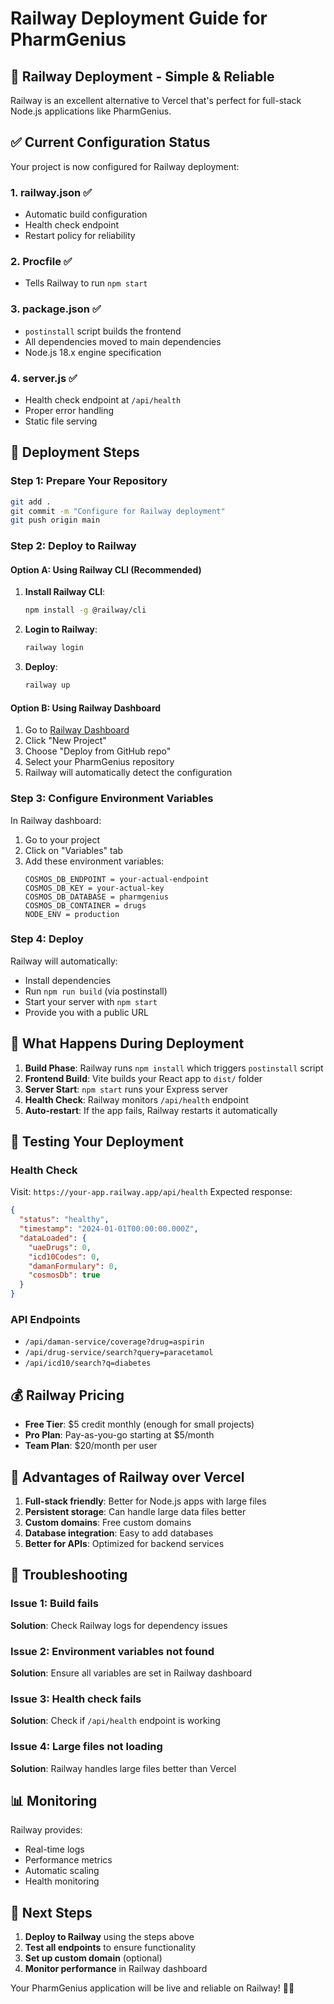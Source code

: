 # Railway Deployment Guide for PharmGenius

## 🚂 **Railway Deployment - Simple & Reliable**

Railway is an excellent alternative to Vercel that's perfect for full-stack Node.js applications like PharmGenius.

## ✅ **Current Configuration Status**

Your project is now configured for Railway deployment:

### 1. **railway.json** ✅
- Automatic build configuration
- Health check endpoint
- Restart policy for reliability

### 2. **Procfile** ✅
- Tells Railway to run `npm start`

### 3. **package.json** ✅
- `postinstall` script builds the frontend
- All dependencies moved to main dependencies
- Node.js 18.x engine specification

### 4. **server.js** ✅
- Health check endpoint at `/api/health`
- Proper error handling
- Static file serving

## 🚀 **Deployment Steps**

### Step 1: Prepare Your Repository
```bash
git add .
git commit -m "Configure for Railway deployment"
git push origin main
```

### Step 2: Deploy to Railway

#### Option A: Using Railway CLI (Recommended)
1. **Install Railway CLI**:
   ```bash
   npm install -g @railway/cli
   ```

2. **Login to Railway**:
   ```bash
   railway login
   ```

3. **Deploy**:
   ```bash
   railway up
   ```

#### Option B: Using Railway Dashboard
1. Go to [Railway Dashboard](https://railway.app/dashboard)
2. Click "New Project"
3. Choose "Deploy from GitHub repo"
4. Select your PharmGenius repository
5. Railway will automatically detect the configuration

### Step 3: Configure Environment Variables
In Railway dashboard:
1. Go to your project
2. Click on "Variables" tab
3. Add these environment variables:
   ```
   COSMOS_DB_ENDPOINT = your-actual-endpoint
   COSMOS_DB_KEY = your-actual-key
   COSMOS_DB_DATABASE = pharmgenius
   COSMOS_DB_CONTAINER = drugs
   NODE_ENV = production
   ```

### Step 4: Deploy
Railway will automatically:
- Install dependencies
- Run `npm run build` (via postinstall)
- Start your server with `npm start`
- Provide you with a public URL

## 🔧 **What Happens During Deployment**

1. **Build Phase**: Railway runs `npm install` which triggers `postinstall` script
2. **Frontend Build**: Vite builds your React app to `dist/` folder
3. **Server Start**: `npm start` runs your Express server
4. **Health Check**: Railway monitors `/api/health` endpoint
5. **Auto-restart**: If the app fails, Railway restarts it automatically

## 🧪 **Testing Your Deployment**

### Health Check
Visit: `https://your-app.railway.app/api/health`
Expected response:
```json
{
  "status": "healthy",
  "timestamp": "2024-01-01T00:00:00.000Z",
  "dataLoaded": {
    "uaeDrugs": 0,
    "icd10Codes": 0,
    "damanFormulary": 0,
    "cosmosDb": true
  }
}
```

### API Endpoints
- `/api/daman-service/coverage?drug=aspirin`
- `/api/drug-service/search?query=paracetamol`
- `/api/icd10/search?q=diabetes`

## 💰 **Railway Pricing**

- **Free Tier**: $5 credit monthly (enough for small projects)
- **Pro Plan**: Pay-as-you-go starting at $5/month
- **Team Plan**: $20/month per user

## 🎯 **Advantages of Railway over Vercel**

1. **Full-stack friendly**: Better for Node.js apps with large files
2. **Persistent storage**: Can handle large data files better
3. **Custom domains**: Free custom domains
4. **Database integration**: Easy to add databases
5. **Better for APIs**: Optimized for backend services

## 🔧 **Troubleshooting**

### Issue 1: Build fails
**Solution**: Check Railway logs for dependency issues

### Issue 2: Environment variables not found
**Solution**: Ensure all variables are set in Railway dashboard

### Issue 3: Health check fails
**Solution**: Check if `/api/health` endpoint is working

### Issue 4: Large files not loading
**Solution**: Railway handles large files better than Vercel

## 📊 **Monitoring**

Railway provides:
- Real-time logs
- Performance metrics
- Automatic scaling
- Health monitoring

## 🎉 **Next Steps**

1. **Deploy to Railway** using the steps above
2. **Test all endpoints** to ensure functionality
3. **Set up custom domain** (optional)
4. **Monitor performance** in Railway dashboard

Your PharmGenius application will be live and reliable on Railway! 🚂✨ 